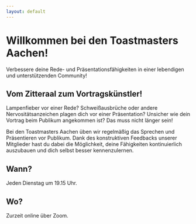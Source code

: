 ```yaml
---
layout: default
---
```


# Willkommen bei den Toastmasters Aachen!

Verbessere deine Rede- und Präsentationsfähigkeiten in einer lebendigen und unterstützenden Community!

## Vom Zitteraal zum Vortragskünstler!

Lampenfieber vor einer Rede?
Schweißausbrüche oder andere Nervositätsanzeichen plagen dich vor einer Präsentation?
Unsicher wie dein Vortrag beim Publikum angekommen ist?
Das muss nicht länger sein!

Bei den Toastmasters Aachen üben wir regelmäßig das Sprechen und Präsentieren vor Publikum.
Dank des konstruktiven Feedbacks unserer Mitglieder hast du dabei die Möglichkeit, deine Fähigkeiten kontinuierlich auszubauen und dich selbst besser kennenzulernen.

## Wann?

Jeden Dienstag um 19.15 Uhr.


## Wo?

Zurzeit online über Zoom.


